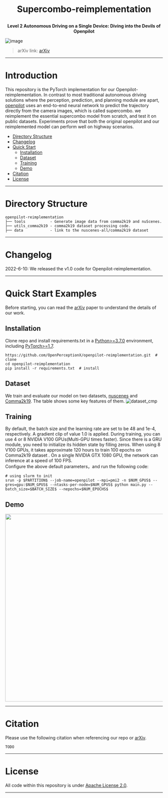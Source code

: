 # <p align="center">Supercombo-reimplementation</p>
**<p align="center">Level 2 Autonomous Driving on a Single Device: Diving into the Devils of Openpilot</p>**
![image](https://github.com/OpenPerceptionX/openpilot-reimplementation/blob/main/imgs/arXiv_fig1.png)
> arXiv link: [arXiv](https://www.overleaf.com/project/626954666328026cc3d14c98)
***
# Introduction

This repository is the PyTorch implementation for our Openpilot-reimplementation.
In contrast to most traditional autonomous driving solutions where the perception, prediction, and planning module are apart, [openpilot](https://github.com/commaai/openpilot) uses an end-to-end neural network to predict the trajectory directly from the camera images, which is called supercombo. we reimplement the essential supercombo model from scratch, and test it on public datasets. Experiments prove that both the original openpilot and our reimplemented model can perform well on highway scenarios.

* [Directory Structure](#directory-structure) 
* [Changelog](#changelog) 
* [Quick Start](#quick-start-examples) 
    * [Installation](#installation)
    * [Dataset](#dataset)
    * [Training](#training)
    * [Demo](#demo)
* [Citation](#citation) 
* [License](#license)  

***
# Directory Structure

```
openpilot-reimplementation 
├── tools           - Generate image data from comma2k19 and nuScenes.  
├── utils_comma2k19 - comma2k19 dataset processing code.  
├── data            - link to the nuscenes-all/comma2k19 dataset 
```
***
# Changelog

2022-6-10: We released the v1.0 code for Openpilot-reimplementation.

***
# Quick Start Examples
Before starting, you can read the [arXiv](https://www.overleaf.com/project/626954666328026cc3d14c98) paper to understand the details of our work.
## Installation
Clone repo and install requirements.txt in a [Python>=3.7.0](https://www.python.org/) environment, including [PyTorch>=1.7](https://pytorch.org/get-started/locally/).

```
https://github.com/OpenPerceptionX/openpilot-reimplementation.git  # clone
cd openpilot-reimplementation
pip install -r requirements.txt  # install

```
## Dataset
We train and evaluate our model on two datasets, [nuscenes](https://www.nuscenes.org/nuscenes) and [Comma2k19](https://github.com/commaai/comma2k19).
The table shows some key features of them.
![dataset_cmp](https://github.com/OpenPerceptionX/openpilot-reimplementation/blob/main/imgs/dataset_cmp.png)

## Training
By default, the batch size and the learning rate are set to be 48 and 1e-4, respectively. A gradient clip of value 1.0 is applied. During training, you can use 4 or 8 NVIDIA V100 GPUs(Multi-GPU times faster). Since there is a GRU module, you need to initialize its hidden state by filling zeros. When using 8 V100 GPUs, it takes approximate 120 hours to train 100 epochs on Comma2k19 dataset . On a single NVIDIA GTX 1080 GPU, the network can inference at a speed of 100 FPS.  
Configure the above default parameters，and run the following code:
```
# using slurm to init
srun -p $PARTITION$ --job-name=openpilot --mpi=pmi2 -n $NUM_GPUS$ --gres=gpu:$NUM_GPUS$ --ntasks-per-node=$NUM_GPUS$ python main.py --batch_size=$BATCH_SIZE$ --nepochs=$NUM_EPOCHS$

```

## Demo
<img src="https://github.com/OpenPerceptionX/openpilot-reimplementation/blob/main/imgs/demo01.png" width="600px">

***
# Citation
Please use the following citation when referencing our repo or [arXiv](https://www.overleaf.com/project/626954666328026cc3d14c98).
```
TODO

```
***
# License
All code within this repository is under [Apache License 2.0](https://www.apache.org/licenses/LICENSE-2.0).
***

